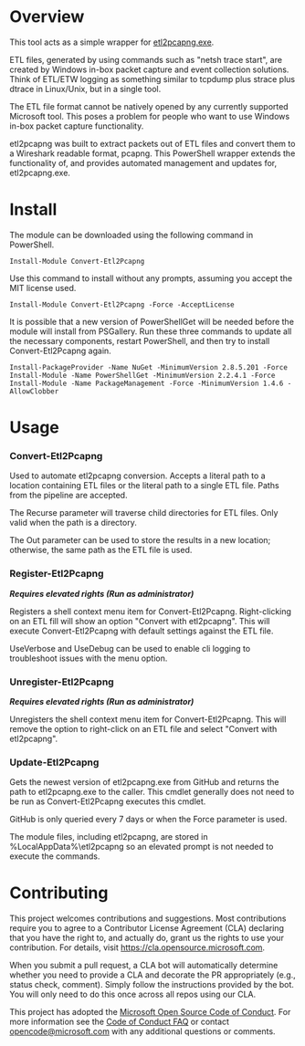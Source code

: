 # Overview

This tool acts as a simple wrapper for [etl2pcapng.exe](https://github.com/microsoft/etl2pcapng).

ETL files, generated by using commands such as "netsh trace start", are created by Windows in-box packet capture and event collection solutions. Think of ETL/ETW logging as something similar to tcpdump plus strace plus dtrace in Linux/Unix, but in a single tool. 

The ETL file format cannot be natively opened by any currently supported Microsoft tool. This poses a problem for people who want to use Windows in-box packet capture functionality.

etl2pcapng was built to extract packets out of ETL files and convert them to a Wireshark readable format, pcapng. This PowerShell wrapper extends the functionality of, and provides automated management and updates for, etl2pcapng.exe.

# Install

The module can be downloaded using the following command in PowerShell.

`Install-Module Convert-Etl2Pcapng`

Use this command to install without any prompts, assuming you accept the MIT license used.

`Install-Module Convert-Etl2Pcapng -Force -AcceptLicense`

It is possible that a new version of PowerShellGet will be needed before the module will install from PSGallery. Run these three commands to update all the necessary components, restart PowerShell, and then try to install Convert-Etl2Pcapng again.

    Install-PackageProvider -Name NuGet -MinimumVersion 2.8.5.201 -Force
    Install-Module -Name PowerShellGet -MinimumVersion 2.2.4.1 -Force
    Install-Module -Name PackageManagement -Force -MinimumVersion 1.4.6 -AllowClobber


# Usage

### Convert-Etl2Pcapng

Used to automate etl2pcapng conversion. Accepts a literal path to a location containing ETL files or the literal path to a single ETL file. Paths from the pipeline are accepted.

The Recurse parameter will traverse child directories for ETL files. Only valid when the path is a directory.

The Out parameter can be used to store the results in a new location; otherwise, the same path as the ETL file is used.

### Register-Etl2Pcapng

__*Requires elevated rights (Run as administrator)*__

Registers a shell context menu item for Convert-Etl2Pcapng. Right-clicking on an ETL fill will show an option "Convert with etl2pcapng". This will execute Convert-Etl2Pcapng with default settings against the ETL file.

UseVerbose and UseDebug can be used to enable cli logging to troubleshoot issues with the menu option.

### Unregister-Etl2Pcapng

__*Requires elevated rights (Run as administrator)*__

Unregisters the shell context menu item for Convert-Etl2Pcapng. This will remove the option to right-click on an ETL file and select "Convert with etl2pcapng". 

### Update-Etl2Pcapng

Gets the newest version of etl2pcapng.exe from GitHub and returns the path to etl2pcapng.exe to the caller. This cmdlet generally does not need to be run as Convert-Etl2Pcapng executes this cmdlet. 

GitHub is only queried every 7 days or when the Force parameter is used.

The module files, including etl2pcapng, are stored in %LocalAppData%\etl2pcapng so an elevated prompt is not needed to execute the commands.


# Contributing

This project welcomes contributions and suggestions.  Most contributions require you to agree to a
Contributor License Agreement (CLA) declaring that you have the right to, and actually do, grant us
the rights to use your contribution. For details, visit https://cla.opensource.microsoft.com.

When you submit a pull request, a CLA bot will automatically determine whether you need to provide
a CLA and decorate the PR appropriately (e.g., status check, comment). Simply follow the instructions
provided by the bot. You will only need to do this once across all repos using our CLA.

This project has adopted the [Microsoft Open Source Code of Conduct](https://opensource.microsoft.com/codeofconduct/).
For more information see the [Code of Conduct FAQ](https://opensource.microsoft.com/codeofconduct/faq/) or
contact [opencode@microsoft.com](mailto:opencode@microsoft.com) with any additional questions or comments.
